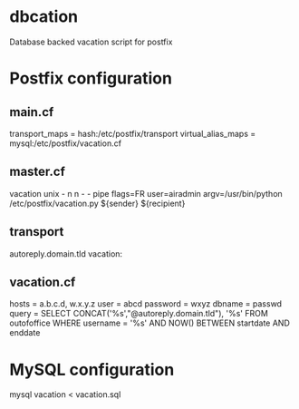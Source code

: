 dbcation
========

Database backed vacation script for postfix


Postfix configuration
=================================================================
main.cf
-----------------------------------------------------------------

transport_maps = hash:/etc/postfix/transport
virtual_alias_maps = mysql:/etc/postfix/vacation.cf


master.cf
-----------------------------------------------------------------
 
vacation   unix  -       n       n       -       -       pipe
flags=FR user=airadmin argv=/usr/bin/python /etc/postfix/vacation.py ${sender} ${recipient}
 

transport
-----------------------------------------------------------------

autoreply.domain.tld  vacation:


vacation.cf
-----------------------------------------------------------------

hosts = a.b.c.d, w.x.y.z
user = abcd
password = wxyz
dbname = passwd
query = SELECT CONCAT('%s',"@autoreply.domain.tld"), '%s' FROM outofoffice WHERE username = '%s' AND NOW() BETWEEN startdate AND enddate


MySQL configuration
=================================================================
mysql vacation < vacation.sql
